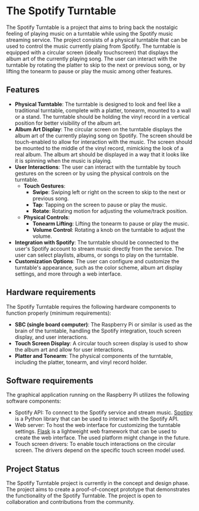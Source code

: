 # The Spotify Turntable

The Spotify Turntable is a project that aims to bring back the nostalgic feeling of playing music on a turntable while using the Spotify music streaming service. The project consists of a physical turntable that can be used to control the music currently plaing from Spotify. The turntable is equipped with a circular screen (ideally touchscreen) that displays the album art of the currently playing song. The user can interact with the turntable by rotating the platter to skip to the next or previous song, or by lifting the tonearm to pause or play the music among other features.

## Features

- **Physical Turntable**: The turntable is designed to look and feel like a traditional turntable, complete with a platter, tonearm, mounted to a wall or a stand. The turntable should be holding the vinyl record in a vertical position for better visibility of the album art.
- **Album Art Display**: The circular screen on the turntable displays the album art of the currently playing song on Spotify. The screen should be touch-enabled to allow for interaction with the music. The screen should be mounted to the middle of the vinyl record, mimicking the look of a real album. The album art should be displayed in a way that it looks like it is spinning when the music is playing.
- **User Interactions**: The user can interact with the turntable by touch gestures on the screen or by using the physical controls on the turntable.
    - **Touch Gestures**:
        - **Swipe**: Swiping left or right on the screen to skip to the next or previous song.
        - **Tap**: Tapping on the screen to pause or play the music.
        - **Rotate**: Rotating motion for adjusting the volume/track position.
    - **Physical Controls**:
        - **Tonearm Lifting**: Lifting the tonearm to pause or play the music.
        - **Volume Control**: Rotating a knob on the turntable to adjust the volume.
- **Integration with Spotify**: The turntable should be connected to the user's Spotify account to stream music directly from the service. The user can select playlists, albums, or songs to play on the turntable.
- **Customization Options**: The user can configure and customize the turntable's appearance, such as the color scheme, album art display settings, and more through a web interface.

## Hardware requirements
The Spotify Turntable requires the following hardware components to function properly (minimum requirements):

- **SBC (single board computer)**: The Raspberry Pi or similar is used as the brain of the turntable, handling the Spotify integration, touch screen display, and user interactions.
- **Touch Screen Display**: A circular touch screen display is used to show the album art and allow for user interactions.
- **Platter and Tonearm**: The physical components of the turntable, including the platter, tonearm, and vinyl record holder.

## Software requirements
The graphical application running on the Raspberry Pi utilizes the following software components:
- Spotify API: To connect to the Spotify service and stream music. [Spotipy](https://spotipy.readthedocs.io/) is a Python library that can be used to interact with the Spotify API.
- Web server: To host the web interface for customizing the turntable settings. [Flask](https://flask.palletsprojects.com/) is a lightweight web framework that can be used to create the web interface. The used platform might change in the future.
- Touch screen drivers: To enable touch interactions on the circular screen. The drivers depend on the specific touch screen model used.

## Project Status
The Spotify Turntable project is currently in the concept and design phase. The project aims to create a proof-of-concept prototype that demonstrates the functionality of the Spotify Turntable. The project is open to collaboration and contributions from the community.




